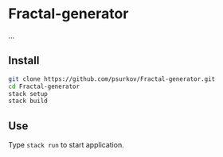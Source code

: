 # Fractal-generator

...

## Install

```bash
git clone https://github.com/psurkov/Fractal-generator.git
cd Fractal-generator
stack setup
stack build
```

## Use

Type `stack run` to start application.